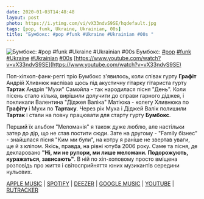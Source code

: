 ```yaml
---
date: 2020-01-03T14:48:48
layout: post
photo: https://i.ytimg.com/vi/vX33ndvS9SE/hqdefault.jpg
tags: [pop, funk, Ukraine, Ukrainian, 00s]
title: "Бумбокс: #pop #funk #Ukraine #Ukrainian #00s "
---
```

![Бумбокс: #pop #funk #Ukraine #Ukrainian #00s ](https://i.ytimg.com/vi/vX33ndvS9SE/hqdefault.jpg)
Бумбокс: [#pop](/tags/#pop) [#funk](/tags/#funk) [#Ukraine](/tags/#Ukraine) [#Ukrainian](/tags/#Ukrainian) [#00s](/tags/#00s) [https://www.youtube.com/watch?v=vX33ndvS9SE](https://www.youtube.com/watch?v=vX33ndvS9SE)

Поп-хіпхоп-фанк-реггі тріо Бумбокс з&#39;явилось, коли співак гурту **Графіт** Андрій Хливнюк наспівав щось під акустичну гітарку гітариста гурту **Тартак** Андрія &quot;Мухи&quot; Самойла - так народилася пісня &quot;День&quot;. Коли пісень стало кілька, вирішили долучити до справи гарного діджея, і покликали Валентина &quot;Діджея Валіка&quot; Матіюка - колегу Хливнюка по **Графіту** і Мухи по **Тартаку**. Через рік Муха і Діджей Валік полишили **Тартак** і стали на повну працювати для старту гурту **Бумбокс**.

Перший їх альбом &quot;Меломанія&quot; я також дуже люблю, але настільки затер до дір, що не став постити сюди. Зате на другому - &quot;Family бізнес&quot; - знайшлася пісня &quot;Ким ми були&quot;, на котру я раніше не звертав уваги, ще й з кліпом. Якісь, правда, на рівні ютуба 2006 року. Саме та пісня, де декларовано __&quot;Ні, ми не рупори, ми лише меломани. Подорожують, куражаться, зависають&quot;__. В ній по хіп-хоповому просто вміщена розповідь про життя і світосприйняття юних музикантів середини нульових.

[APPLE MUSIC](https://music.apple.com/ua/album/family-%D0%B1%D1%96%D0%B7%D0%BD%D0%B5%D1%81/1200809979?l=ru) \| [SPOTIFY](https://open.spotify.com/album/3m2nS5L5E0DGr4yQDukEEY) \| [DEEZER](https://www.deezer.com/album/15230421?utm_source=deezer&amp;utm_content=album-15230421&amp;utm_term=1601611822_1578055633&amp;utm_medium=web) \| [GOOGLE MUSIC](https://play.google.com/music/m/Boo4ocxugdhkpol4d5ctuqgqm2e?t=Family__-_) \| [YOUTUBE](https://www.youtube.com/playlist?list=OLAK5uy_lhxLUQn4z2FF4vfkXTQO_1gIpYdNILVk4) \| [RUTRACKER](https://rutracker.org/forum/viewtopic.php?t=436800)